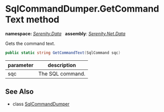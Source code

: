 # SqlCommandDumper.GetCommandText method
**namespace:** *[Serenity.Data](../../README.md#serenity.data-namespace)*   **assembly**: *[Serenity.Net.Data](../../README.md)*

Gets the command text.

```csharp
public static string GetCommandText(SqlCommand sqc)
```

| parameter | description |
| --- | --- |
| sqc | The SQL command. |

## See Also

* class [SqlCommandDumper](../SqlCommandDumper.md)